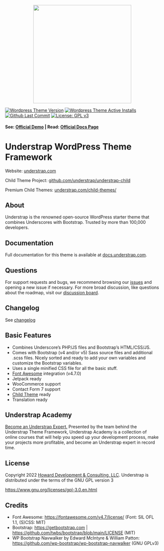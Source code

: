 
<p align="center"><img src="https://understrap.com/wp-content/uploads/2022/02/Understrap_Logo_Color.svg" width="320" height="auto"></p>

[![Wordpress Theme Version](https://img.shields.io/wordpress/theme/v/understrap.svg)](https://wordpress.org/themes/understrap)
[![Wordpress Theme Active Installs](https://img.shields.io/wordpress/theme/installs/understrap.svg)](https://wordpress.org/themes/understrap/)
[![Github Last Commit](https://img.shields.io/github/last-commit/understrap/understrap/develop)](https://github.com/understrap/understrap/commits/develop)
[![License: GPL v3](https://img.shields.io/badge/License-GPL%20v3-blue.svg)](https://www.gnu.org/licenses/gpl-3.0.en.html)

#### See: [Official Demo](https://understrap.com) | Read: [Official Docs Page](https://docs.understrap.com/)

# Understrap WordPress Theme Framework

Website: [understrap.com](https://understrap.com)

Child Theme Project: [github.com/understrap/understrap-child](https://github.com/understrap/understrap-child)

Premium Child Themes: [understrap.com/child-themes/](https://understrap.com/child-themes/)

## About

Understrap is the renowned open-source WordPress starter theme that combines Underscores with Bootstrap. Trusted by more than 100,000 developers.

## Documentation

Full documentation for this theme is available at [docs.understrap.com](https://docs.understrap.com).

## Questions

For support requests and bugs, we recommend browsing our [issues](https://github.com/understrap/understrap/issues) and opening a new issue if necessary. For more broad discussion, like questions about the roadmap, visit our [discussion board](https://github.com/understrap/understrap/discussions).

## Changelog
See [changelog](CHANGELOG.md)

## Basic Features

- Combines Underscore’s PHP/JS files and Bootstrap’s HTML/CSS/JS.
- Comes with Bootstrap (v4 and/or v5) Sass source files and additional .scss files. Nicely sorted and ready to add your own variables and customize the Bootstrap variables.
- Uses a single minified CSS file for all the basic stuff.
- [Font Awesome](http://fortawesome.github.io/Font-Awesome/) integration (v4.7.0)
- Jetpack ready
- WooCommerce support
- Contact Form 7 support
- [Child Theme](https://github.com/understrap/understrap-child) ready
- Translation ready

## Understrap Academy

[Become an Understrap Expert.](https://www.understrapacademy.com) Presented by the team behind the Understrap Theme Framework, Understrap Academy is a collection of online courses that will help you speed up your development process, make your projects more profitable, and become an Understrap expert in record time.

## License

Copyright 2022 [Howard Development & Consulting, LLC](https://howarddc.com).
Understrap is distributed under the terms of the GNU GPL version 3

https://www.gnu.org/licenses/gpl-3.0.en.html

## Credits
- Font Awesome: https://fontawesome.com/v4.7/license/ (Font: SIL OFL 1.1, (S)CSS: MIT)
- Bootstrap: https://getbootstrap.com | https://github.com/twbs/bootstrap/blob/main/LICENSE (MIT)
- WP Bootstrap Navwalker by Edward McIntyre & William Patton: https://github.com/wp-bootstrap/wp-bootstrap-navwalker (GNU GPLv3)
